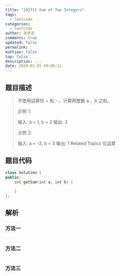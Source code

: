 ```yaml
---
title: "[0371] Sum of Two Integers"
tags:
  - leetcode
categories:
  - leetcode
author: 张学志
comments: true
updated: false
permalink:
mathjax: false
top: false
description: ...
date: 2020-01-01 00:06:11
---
```


## 题目描述

> 不使用运算符 + 和 - ，计算两整数 a 、b 之和。 
> 
> 示例 1: 
> 
> 输入: a = 1, b = 2
> 输出: 3
> 
> 
> 示例 2: 
> 
> 输入: a = -2, b = 3
> 输出: 1 
> Related Topics 位运算

## 题目代码

```cpp
class Solution {
public:
    int getSum(int a, int b) {
        
    }
};
```

## 解析

### 方法一

```cpp

```

### 方法二

```cpp

```

### 方法三

```cpp

```

